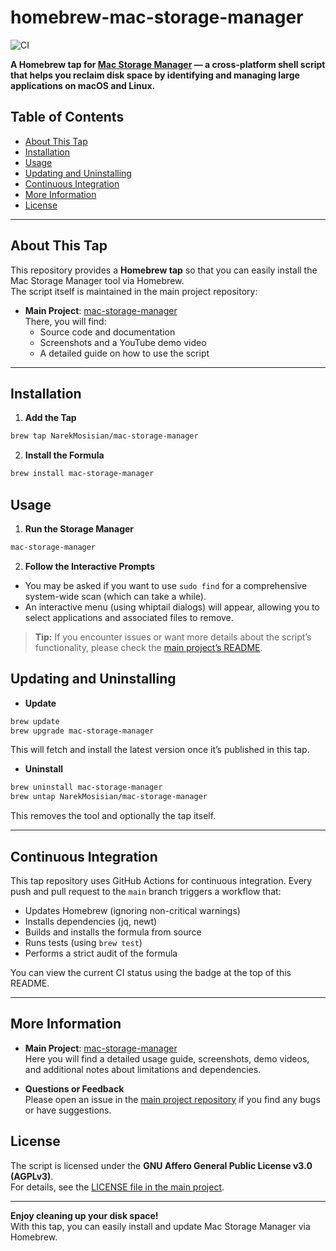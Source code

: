 # homebrew-mac-storage-manager

![CI](https://github.com/NarekMosisian/homebrew-mac-storage-manager/actions/workflows/ci.yml/badge.svg)

**A Homebrew tap for [Mac Storage Manager](https://github.com/NarekMosisian/mac-storage-manager) — a cross-platform shell script that helps you reclaim disk space by identifying and managing large applications on macOS and Linux.**

## Table of Contents
- [About This Tap](#about-this-tap)
- [Installation](#installation)
- [Usage](#usage)
- [Updating and Uninstalling](#updating-and-uninstalling)
- [Continuous Integration](#continuous-integration)
- [More Information](#more-information)
- [License](#license)

---

## About This Tap

This repository provides a **Homebrew tap** so that you can easily install the Mac Storage Manager tool via Homebrew.  
The script itself is maintained in the main project repository:

- **Main Project**: [mac-storage-manager](https://github.com/NarekMosisian/mac-storage-manager)  
  There, you will find:
  - Source code and documentation
  - Screenshots and a YouTube demo video
  - A detailed guide on how to use the script

---

## Installation

1. **Add the Tap**

```bash
brew tap NarekMosisian/mac-storage-manager
```

2. **Install the Formula**

```bash
brew install mac-storage-manager
```

## Usage

1. **Run the Storage Manager**

```bash
mac-storage-manager
```

2. **Follow the Interactive Prompts**

- You may be asked if you want to use `sudo find` for a comprehensive system-wide scan (which can take a while).
- An interactive menu (using whiptail dialogs) will appear, allowing you to select applications and associated files to remove.

> **Tip:** If you encounter issues or want more details about the script’s functionality, please check the [main project’s README](https://github.com/NarekMosisian/mac-storage-manager).

## Updating and Uninstalling

- **Update**

```bash
brew update
brew upgrade mac-storage-manager
```

This will fetch and install the latest version once it’s published in this tap.

- **Uninstall**

```bash
brew uninstall mac-storage-manager
brew untap NarekMosisian/mac-storage-manager
```

This removes the tool and optionally the tap itself.

---

## Continuous Integration

This tap repository uses GitHub Actions for continuous integration. Every push and pull request to the `main` branch triggers a workflow that:

- Updates Homebrew (ignoring non-critical warnings)
- Installs dependencies (jq, newt)
- Builds and installs the formula from source
- Runs tests (using `brew test`)
- Performs a strict audit of the formula

You can view the current CI status using the badge at the top of this README.

---

## More Information

- **Main Project**: [mac-storage-manager](https://github.com/NarekMosisian/mac-storage-manager)  
  Here you will find a detailed usage guide, screenshots, demo videos, and additional notes about limitations and dependencies.

- **Questions or Feedback**  
  Please open an issue in the [main project repository](https://github.com/NarekMosisian/mac-storage-manager/issues) if you find any bugs or have suggestions.

## License

The script is licensed under the **GNU Affero General Public License v3.0 (AGPLv3)**.  
For details, see the [LICENSE file in the main project](https://github.com/NarekMosisian/mac-storage-manager/blob/main/LICENSE).

---

**Enjoy cleaning up your disk space!**  
With this tap, you can easily install and update Mac Storage Manager via Homebrew.